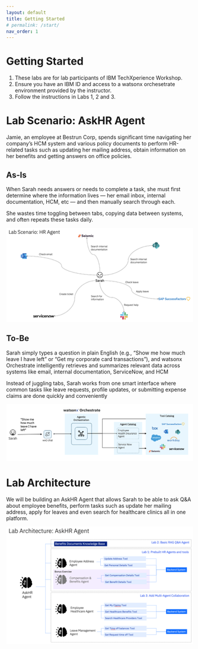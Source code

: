 ```yaml
---
layout: default
title: Getting Started
# permalink: /start/
nav_order: 1
---
```


# Getting Started
1. These labs are for lab participants of IBM TechXperience Workshop.
1. Ensure you have an IBM ID and access to a watsonx orchesetrate environment provided by the instructor.
1. Follow the instructions in Labs 1, 2 and 3.

# Lab Scenario: AskHR Agent

Jamie, an employee at Bestrun Corp, spends significant time navigating her company’s HCM system and various policy documents to perform HR-related tasks such as updating her mailing address, obtain information on her benefits and getting answers on office policies. 

## As-Is
When Sarah needs answers or needs to complete a task, she must first determine where the information lives — her email inbox, internal documentation, HCM, etc — and then manually search through each.

She wastes time toggling between tabs, copying data between systems, and often repeats these tasks daily.


![image](./imgs/imgs_intro/as-is.png)

## To-Be
Sarah simply types a question in plain English (e.g., “Show me how much leave I have left” or “Get my corporate card transactions”), and watsonx Orchestrate intelligently retrieves and summarizes relevant data across systems like email, internal documentation, ServiceNow, and HCM

Instead of juggling tabs, Sarah works from one smart interface where common tasks like leave requests, profile updates, or submitting expense claims are done quickly and conveniently

![image](./imgs/imgs_intro/to-be.png)

# Lab Architecture
We will be building an AskHR Agent that allows Sarah to be able to ask Q&A about employee benefits, perform tasks such as update her mailing address, apply for leaves and even search for healthcare clinics all in one platform. 

![image](./imgs/imgs_intro/lab-architecture.png)